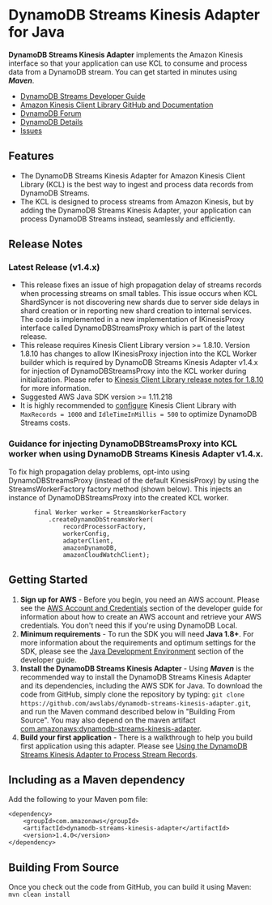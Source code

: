 # DynamoDB Streams Kinesis Adapter for Java

**DynamoDB Streams Kinesis Adapter** implements the Amazon Kinesis interface so that your application can use KCL to consume and process data from a DynamoDB stream. You can get started in minutes using ***Maven***.

* [DynamoDB Streams Developer Guide][docs-dynamodb-streams]
* [Amazon Kinesis Client Library GitHub and Documentation][docs-kcl]
* [DynamoDB Forum][dynamodb-forum]
* [DynamoDB Details][dynamodb-details]
* [Issues][adapter-issues]

## Features

* The DynamoDB Streams Kinesis Adapter for Amazon Kinesis Client Library (KCL) is the best way to ingest and process data records from DynamoDB Streams.
* The KCL is designed to process streams from Amazon Kinesis, but by adding the DynamoDB Streams Kinesis Adapter, your application can process DynamoDB Streams instead, seamlessly and efficiently.

## Release Notes
### Latest Release (v1.4.x)
* This release fixes an issue of high propagation delay of streams records when processing streams on small tables. This issue occurs when KCL ShardSyncer is not discovering new shards due to server side delays in shard creation or in reporting new shard creation to internal services. The code is implemented in a new implementation of IKinesisProxy interface called DynamoDBStreamsProxy which is part of the latest release.
* This release requires Kinesis Client Library version >= 1.8.10. Version 1.8.10 has changes to allow IKinesisProxy injection into the KCL Worker builder which is required by DynamoDB Streams Kinesis Adapter v1.4.x for
injection of DynamoDBStreamsProxy into the KCL worker during initialization. Please refer to [Kinesis Client Library release notes for 1.8.10](https://github.com/awslabs/amazon-kinesis-client/blob/master/CHANGELOG.md#release-1810) for more information.
* Suggested AWS Java SDK version >= 1.11.218
* It is highly recommended to [configure][kcl-configuration] Kinesis Client Library with `MaxRecords = 1000` and `IdleTimeInMillis = 500` to optimize DynamoDB Streams costs.

### Guidance for injecting DynamoDBStreamsProxy into KCL worker when using DynamoDB Streams Kinesis Adapter v1.4.x.
To fix high propagation delay problems, opt-into using DynamoDBStreamsProxy (instead of the default KinesisProxy) by using the StreamsWorkerFactory factory method (shown below). This injects an instance of DynamoDBStreamsProxy into the created KCL worker.
```
       final Worker worker = StreamsWorkerFactory
           .createDynamoDbStreamsWorker(
               recordProcessorFactory,
               workerConfig,
               adapterClient,
               amazonDynamoDB,
               amazonCloudWatchClient);
```

## Getting Started

1. **Sign up for AWS** - Before you begin, you need an AWS account. Please see the [AWS Account and Credentials][docs-signup] section of the developer guide for information about how to create an AWS account and retrieve your AWS credentials. You don't need this if you're using DynamoDB Local.
1. **Minimum requirements** - To run the SDK you will need **Java 1.8+**. For more information about the requirements and optimum settings for the SDK, please see the [Java Development Environment][docs-signup] section of the developer guide.
1. **Install the DynamoDB Streams Kinesis Adapter** - Using ***Maven*** is the recommended way to install the DynamoDB Streams Kinesis Adapter and its dependencies, including the AWS SDK for Java.  To download the code from GitHub, simply clone the repository by typing: `git clone https://github.com/awslabs/dynamodb-streams-kinesis-adapter.git`, and run the Maven command described below in "Building From Source". You may also depend on the maven artifact [com.amazonaws:dynamodb-streams-kinesis-adapter][adapter-maven].
1. **Build your first application** - There is a walkthrough to help you build first application using this adapter. Please see [Using the DynamoDB Streams Kinesis Adapter to Process Stream Records][docs-adapter].

## Including as a Maven dependency

Add the following to your Maven pom file:
```
<dependency>
    <groupId>com.amazonaws</groupId>
    <artifactId>dynamodb-streams-kinesis-adapter</artifactId>
    <version>1.4.0</version>
</dependency>
```

## Building From Source

Once you check out the code from GitHub, you can build it using Maven: `mvn clean install`

[adapter-issues]: https://github.com/awslabs/dynamodb-streams-kinesis-adapter/issues
[adapter-maven]: http://mvnrepository.com/artifact/com.amazonaws/dynamodb-streams-kinesis-adapter
[dynamodb-details]: https://aws.amazon.com/dynamodb
[dynamodb-forum]: https://developer.amazonwebservices.com/connect/forum.jspa?forumID=131
[docs-adapter]: https://docs.aws.amazon.com/amazondynamodb/latest/developerguide/Streams.KCLAdapter.html
[docs-dynamodb-streams]: https://docs.aws.amazon.com/amazondynamodb/latest/developerguide/Streams.html
[docs-kcl]: https://github.com/awslabs/amazon-kinesis-client
[docs-signup]: https://docs.aws.amazon.com/AWSSdkDocsJava/latest/DeveloperGuide/java-dg-setup.html
[kcl-configuration]: https://github.com/awslabs/amazon-kinesis-client/blob/master/src/main/java/com/amazonaws/services/kinesis/clientlibrary/lib/worker/KinesisClientLibConfiguration.java